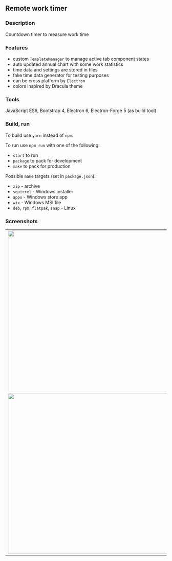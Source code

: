 ## Remote work timer

### Description
Countdown timer to measure work time

### Features 
- custom `TemplateManager` to manage active tab component states
- auto updated annual chart with some work statistics
- time data and settings are stored in files
- fake time data generator for testing purposes
- can be cross platform by `Electron`
- colors inspired by Dracula theme

### Tools
JavaScript ES6, Bootstrap 4, Electron 6, Electron-Forge 5 (as build tool)

### Build, run
To build use `yarn` instead of `npm`.

To run use `npm run` with one of the following:
- `start` to run
- `package` to pack for development
- `make` to pack for production

Possible `make` targets (set in `package.json`):
- `zip` - archive
- `squirrel` - Windows installer
- `appx` - Windows store app
- `wix` - Windows MSI file
- `deb`, `rpm`, `flatpak`, `snap` - Linux

### Screenshots
<table>
    <tr>
        <td>
            <img src="https://i.imgur.com/rV4ObT9.png" width="500">
        </td>
        <td>
            <img src="https://i.imgur.com/amdsFAd.png" width="500">
        </td>
    </tr>
    </tr>
    <tr>
        <td>
            <img src="https://i.imgur.com/ATvy2re.png" width="500">
        </td>
        <td>
            <img src="https://i.imgur.com/UCE6j4r.png" width="500">
        </td>
    </tr>
</table>
